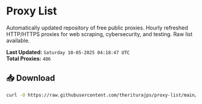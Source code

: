 # Proxy List

Automatically updated repository of free public proxies. Hourly refreshed HTTP/HTTPS proxies for web scraping, cybersecurity, and testing. Raw list available.

**Last Updated:** `Saturday 10-05-2025 04:18:47 UTC`  
**Total Proxies:** `486`

## 📥 Download
```bash
curl -O https://raw.githubusercontent.com/theriturajps/proxy-list/main/proxies.txt
